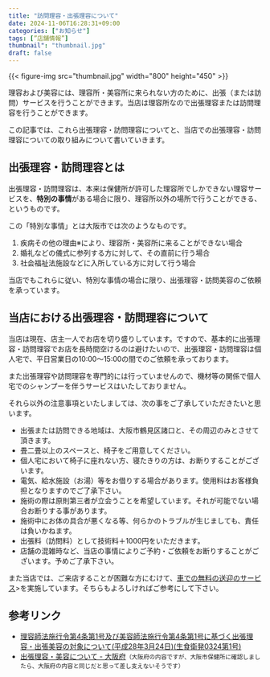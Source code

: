```yaml
---
title: "訪問理容・出張理容について"
date: 2024-11-06T16:28:31+09:00
categories: ["お知らせ"]
tags: [”店舗情報”]
thumbnail": "thumbnail.jpg"
draft: false
---
```

{{< figure-img src="thumbnail.jpg" width="800" height="450" >}}

理容および美容には、理容所・美容所に来られない方のために、出張（または訪問）サービスを行うことができます。当店は理容所なので出張理容または訪問理容を行うことができます。

この記事では、これら出張理容・訪問理容についてと、当店での出張理容・訪問理容についての取り組みについて書いていきます。

## 出張理容・訪問理容とは

出張理容・訪問理容は、本来は保健所が許可した理容所でしかできない理容サービスを、<b>特別の事情</B>がある場合に限り、理容所以外の場所で行うことができる、というものです。

この「特別な事情」とは大阪市では次のようなものです。

1. 疾病その他の理由※により、理容所・美容所に来ることができない場合
2. 婚礼などの儀式に参列する方に対して、その直前に行う場合
3. 社会福祉法施設などに入所している方に対して行う場合 

当店でもこれらに従い、特別な事情の場合に限り、出張理容・訪問美容のご依頼を承っています。

## 当店における出張理容・訪問理容について

当店は現在、店主一人でお店を切り盛りしています。ですので、基本的に出張理容・訪問理容でお店を長時間空けるのは避けたいので、出張理容・訪問理容は個人宅で、平日営業日の10:00～15:00の間でのご依頼を承っております。

また出張理容や訪問理容を専門的には行っていませんので、機材等の関係で個人宅でのシャンプーを伴うサービスはいたしておりません。

それら以外の注意事項といたしましては、次の事をご了承していただきたいと思います。

- 出張または訪問できる地域は、大阪市鶴見区諸口と、その周辺のみとさせて頂きます。
- 畳二畳以上のスペースと、椅子をご用意してください。
- 個人宅において椅子に座れない方、寝たきりの方は、お断りすることがございます。
- 電気、給水施設（お湯）等をお借りする場合があります。使用料はお客様負担となりますのでご了承下さい。
- 施術の際は原則第三者が立会うことを希望しています。それが可能でない場合お断りする事があります。
- 施術中にお体の具合が悪くなる等、何らかのトラブルが生じましても、責任は負いかねます。
- 出張料（訪問料）として技術料＋1000円をいただきます。
- 店舗の混雑時など、当店の事情によりご予約・ご依頼をお断りすることがございます。予めご了承下さい。

また当店では、ご来店することが困難な方にむけて、<a href="/blog/pickup-dropoff/">車での無料の送迎のサービス</a>>を実施しています。そちらもよろしければご参考にして下さい。

## 参考リンク

- [理容師法施行令第4条第1号及び美容師法施行令第4条第1号に基づく出張理容・出張美容の対象について(平成28年3月24日)(生食衛発0324第1号)](https://www.mhlw.go.jp/web/t_doc?dataId=00tc2085&dataType=1)
- [出張理容・美容について - 大阪府](https://www.pref.osaka.lg.jp/o100160/fujiiderahoken/n-kanei/nn-syuttyou.html)<small>（大阪府の内容ですが、大阪市保健所に確認しましたら、大阪府の内容と同じだと思って差し支えないそうです）</small>